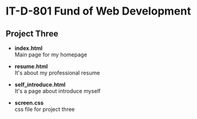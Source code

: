# IT-D-801 Fund of Web Development
## Project Three

* <b>index.html</b> <br>
Main page for my homepage

* <b>resume.html</b> <br>
It's about my professional resume

* <b>self_introduce.html</b> <br>
It's a page about introduce myself

* <b>screen.css</b> <br>
css file for project three
